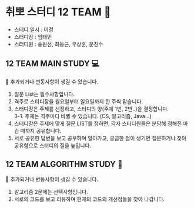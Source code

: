 # 취뽀 스터디 12 TEAM 🚀
- 스터디 일시 : 미정
- 스터디장 : 엄태민
- 스터디원 : 송원선, 최동근, 우상훈, 문진수
## 12 TEAM MAIN STUDY 💻
📌 추가되거나 변동사항이 생길 수 있습니다.
1. 질문 List는 필수사항입니다.
2. 격주로 스터디장을 월요일부터 일요일까지 한 주씩 맡습니다.
3. 스터디장은 주제를 선정하고, 스터디의 양(주에 1번, 2번..)을 결정합니다.  
  3-1. 주제는 격주마다 바뀔 수 있습니다. (CS, 알고리즘, Java...)
4. 스터디장은 주제에 맞게 질문 LIST를 정하면, 각자 스터디원들은 분담해 정해진 마감 때까지 공유합니다.
5. 서로 공유한 답변을 보고 공부하며 알아가고, 궁금한 점이 생기면 질문하거나 찾아 공유함으로 스터디의 질을 높입니다.
## 12 TEAM ALGORITHM STUDY 📐
📌 추가되거나 변동사항이 생길 수 있습니다.
1. 알고리즘 2문제는 선택사항입니다.
2. 서로의 코드를 보고 리뷰하며 현재의 코드의 개선점들을 찾아 나갑니다.
